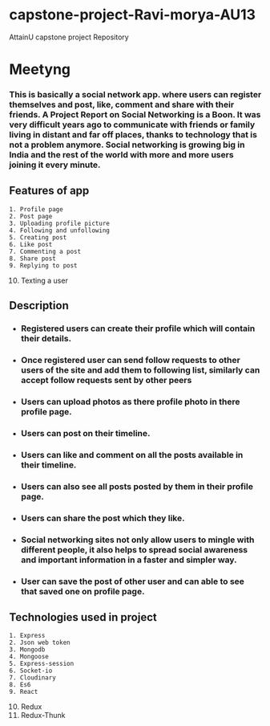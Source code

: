# capstone-project-Ravi-morya-AU13
AttainU capstone project Repository

# Meetyng

### This is basically a social network app. where users can register themselves and post, like, comment and share with their friends.  A Project Report on Social Networking is a Boon. It was very difficult years ago to communicate with friends or family living in distant and far off places, thanks to technology that is not a problem anymore. Social networking is growing big in India and the rest of the world with more and more users joining it every minute.

## Features of app

    1. Profile page
    2. Post page
    3. Uploading profile picture
    4. Following and unfollowing
    5. Creating post
    6. Like post
    7. Commenting a post
    8. Share post
    9. Replying to post
   10. Texting a user

## Description
* ### Registered users can create their profile which will contain their details.
* ### Once registered user can send follow requests to other users of the site and add them to following list, similarly can accept follow requests sent by other peers  
* ### Users can upload photos as there profile photo in there profile page.
* ### Users can post on their timeline.
* ### Users can like and comment on all the posts available in their timeline.
* ### Users can also see all posts posted by them in their profile page.
* ### Users can share the post which they like.
* ### Social networking sites not only allow users to mingle with different people, it also helps to spread social awareness and important information in a faster and simpler way.
* ### User can save the post of other user and can able to see that saved one on profile page.

## Technologies used in project
    1. Express
    2. Json web token
    3. Mongodb
    4. Mongoose
    5. Express-session
    6. Socket-io
    7. Cloudinary
    8. Es6
    9. React
   10. Redux
   11. Redux-Thunk
